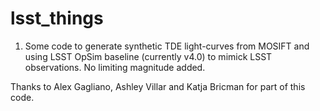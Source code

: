# lsst_things

1. Some code to generate synthetic TDE light-curves from MOSIFT and using LSST OpSim baseline (currently v4.0) to mimick LSST observations. No limiting magnitude added.



Thanks to Alex Gagliano, Ashley Villar and Katja Bricman for part of this code.
